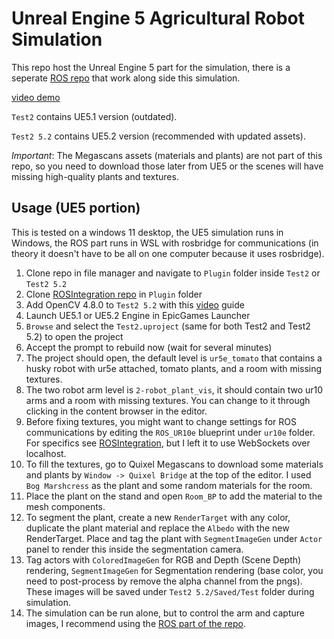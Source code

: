# Unreal Engine 5 Agricultural Robot Simulation

This repo host the Unreal Engine 5 part for the simulation, there is a seperate [ROS repo](https://github.com/XingjianL/AgriRoboSim_ROS) that work along side this simulation. 

[video demo](https://youtu.be/0kJrTDZCV2E)

`Test2` contains UE5.1 version (outdated).

`Test2 5.2` contains UE5.2 version (recommended with updated assets).

*Important*: The Megascans assets (materials and plants) are not part of this repo, so you need to download those later from UE5 or the scenes will have missing high-quality plants and textures.

## Usage (UE5 portion)
This is tested on a windows 11 desktop, the UE5 simulation runs in Windows, the ROS part runs in WSL with rosbridge for communications (in theory it doesn't have to be all on one computer because it uses rosbridge).

1. Clone repo in file manager and navigate to `Plugin` folder inside `Test2` or `Test2 5.2`
2. Clone [ROSIntegration repo](https://github.com/code-iai/ROSIntegration) in `Plugin` folder
3. Add OpenCV 4.8.0 to `Test2 5.2` with this [video](https://www.youtube.com/watch?v=YOidIl2kTD0) guide
4. Launch UE5.1 or UE5.2 Engine in EpicGames Launcher
5. `Browse` and select the `Test2.uproject` (same for both Test2 and Test2 5.2) to open the project
6. Accept the prompt to rebuild now (wait for several minutes)
7. The project should open, the default level is `ur5e_tomato` that contains a husky robot with ur5e attached, tomato plants, and a room with missing textures.
8. The two robot arm level is `2-robot_plant_vis`, it should contain two ur10 arms and a room with missing textures. You can change to it through clicking in the content browser in the editor.
9. Before fixing textures, you might want to change settings for ROS communications by editing the `ROS_UR10e` blueprint under `ur10e` folder. For specifics see [ROSIntegration](https://github.com/code-iai/ROSIntegration), but I left it to use WebSockets over localhost.
10. To fill the textures, go to Quixel Megascans to download some materials and plants by `Window -> Quixel Bridge` at the top of the editor. I used `Bog Marshcress` as the plant and some random materials for the room.
11. Place the plant on the stand and open `Room_BP` to add the material to the mesh components.
12. To segment the plant, create a new `RenderTarget` with any color, duplicate the plant material and replace the `Albedo` with the new RenderTarget. Place and tag the plant with `SegmentImageGen` under `Actor` panel to render this inside the segmentation camera.
13. Tag actors with `ColoredImageGen` for RGB and Depth (Scene Depth) rendering, `SegmentImageGen` for Segmentation rendering (base color, you need to post-process by remove the alpha channel from the pngs). These images will be saved under `Test2 5.2/Saved/Test` folder during simulation.
14. The simulation can be run alone, but to control the arm and capture images, I recommend using the [ROS part of the repo](https://github.com/XingjianL/AgriRoboSim_ROS).
